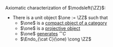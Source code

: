 
Axiomatic characterization of $\modsleft{\ZZ}$:

- There is a unit object $\one := \ZZ$ such that 
	- $\one$ is a [compact object of a category](compact%20object%20of%20a%20category.md)
	- $\one$ is a [projective object](projective%20object.md)
	- $\one$ [generates](generates.md) $\cat{C}$
	- $\Endo_{\cat C}(\one) \cong \ZZ$